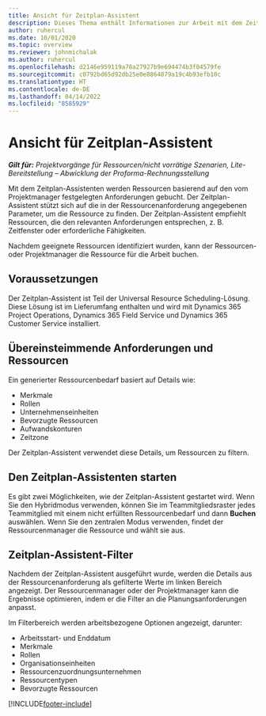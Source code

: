 ```yaml
---
title: Ansicht für Zeitplan-Assistent
description: Dieses Thema enthält Informationen zur Arbeit mit dem Zeitplan-Assistenten zum Buchen von Ressourcen.
author: ruhercul
ms.date: 10/01/2020
ms.topic: overview
ms.reviewer: johnmichalak
ms.author: ruhercul
ms.openlocfilehash: d2146e959119a78a27927b9e694474b3f04579fe
ms.sourcegitcommit: c0792bd65d92db25e0e8864879a19c4b93efb10c
ms.translationtype: HT
ms.contentlocale: de-DE
ms.lasthandoff: 04/14/2022
ms.locfileid: "8585929"
---
```

# <a name="schedule-assistant-overview"></a>Ansicht für Zeitplan-Assistent

_**Gilt für:** Projektvorgänge für Ressourcen/nicht vorrätige Szenarien, Lite-Bereitstellung – Abwicklung der Proforma-Rechnungsstellung_

Mit dem Zeitplan-Assistenten werden Ressourcen basierend auf den vom Projektmanager festgelegten Anforderungen gebucht. Der Zeitplan-Assistent stützt sich auf die in der Ressourcenanforderung angegebenen Parameter, um die Ressource zu finden. Der Zeitplan-Assistent empfiehlt Ressourcen, die den relevanten Anforderungen entsprechen, z. B. Zeitfenster oder erforderliche Fähigkeiten.

Nachdem geeignete Ressourcen identifiziert wurden, kann der Ressourcen- oder Projektmanager die Ressource für die Arbeit buchen.

## <a name="prerequisites"></a>Voraussetzungen

Der Zeitplan-Assistent ist Teil der Universal Resource Scheduling-Lösung. Diese Lösung ist im Lieferumfang enthalten und wird mit Dynamics 365 Project Operations, Dynamics 365 Field Service und Dynamics 365 Customer Service installiert.

## <a name="matching-requirements-and-resources"></a>Übereinsteimmende Anforderungen und Ressourcen

Ein generierter Ressourcenbedarf basiert auf Details wie:

-   Merkmale
-   Rollen
-   Unternehmenseinheiten
-   Bevorzugte Ressourcen
-   Aufwandskonturen
-   Zeitzone

Der Zeitplan-Assistent verwendet diese Details, um Ressourcen zu filtern.

## <a name="launch-the-schedule-assistant"></a>Den Zeitplan-Assistenten starten

Es gibt zwei Möglichkeiten, wie der Zeitplan-Assistent gestartet wird. Wenn Sie den Hybridmodus verwenden, können Sie im Teammitgliedsraster jedes Teammitglied mit einem nicht erfüllten Ressourcenbedarf und dann **Buchen** auswählen. Wenn Sie den zentralen Modus verwenden, findet der Ressourcenmanager die Ressource und wählt sie aus.

## <a name="schedule-assistant-filters"></a>Zeitplan-Assistent-Filter

Nachdem der Zeitplan-Assistent ausgeführt wurde, werden die Details aus der Ressourcenanforderung als gefilterte Werte im linken Bereich angezeigt. Der Ressourcenmanager oder der Projektmanager kann die Ergebnisse optimieren, indem er die Filter an die Planungsanforderungen anpasst.

Im Filterbereich werden arbeitsbezogene Optionen angezeigt, darunter:

-   Arbeitsstart- und Enddatum
-   Merkmale
-   Rollen
-   Organisationseinheiten
-   Ressourcenzuordnungsunternehmen
-   Ressourcentypen
-   Bevorzugte Ressourcen


[!INCLUDE[footer-include](../includes/footer-banner.md)]